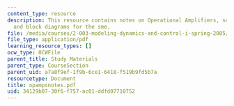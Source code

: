 ```yaml
---
content_type: resource
description: This resource contains notes on Operational Amplifiers, supporting equations
  and block diagrams for the sme.
file: /media/courses/2-003-modeling-dynamics-and-control-i-spring-2005/34129b0730f6f757ac01ddfd07710752_opampsnotes.pdf
file_type: application/pdf
learning_resource_types: []
ocw_type: OCWFile
parent_title: Study Materials
parent_type: CourseSection
parent_uid: a7a8f9ef-1f9b-6ce1-6418-f519b9fd5b7a
resourcetype: Document
title: opampsnotes.pdf
uid: 34129b07-30f6-f757-ac01-ddfd07710752
---
```

